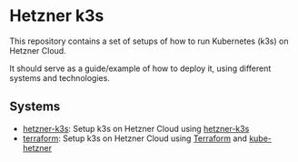 # Hetzner k3s

This repository contains a set of setups of how to run Kubernetes (k3s) on Hetzner Cloud.

It should serve as a guide/example of how to deploy it, using different systems and technologies.

## Systems

- [hetzner-k3s](./hetzner-k3s/README.md): Setup k3s on Hetzner Cloud using [hetzner-k3s](https://github.com/vitobotta/hetzner-k3s)
- [terraform](./terraform/README.md): Setup k3s on Hetzner Cloud using [Terraform](https://www.terraform.io/) and [kube-hetzner](https://github.com/kube-hetzner/terraform-hcloud-kube-hetzner)
